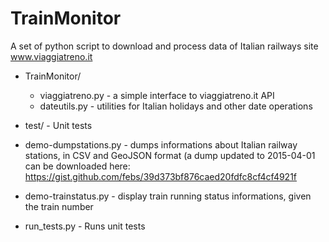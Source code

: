 # TrainMonitor
A set of python script to download and process data of Italian railways site www.viaggiatreno.it

* TrainMonitor/
  *  viaggiatreno.py - a simple interface to viaggiatreno.it API
  *  dateutils.py - utilities for Italian holidays and other date operations

* test/ - Unit tests
    
* demo-dumpstations.py - dumps informations about Italian railway stations, in CSV and GeoJSON format (a dump updated to 2015-04-01 can be downloaded here: 
https://gist.github.com/febs/39d373bf876caed20fdfc8cf4cf4921f

* demo-trainstatus.py - display train running status informations, given the train number

* run_tests.py - Runs unit tests
